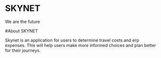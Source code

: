 
# SKYNET
We are the future 

#About SKYNET

Skynet is an application for users to determine travel costs and erp expenses.
This will help users make more informed choices and plan better for their journeys.



